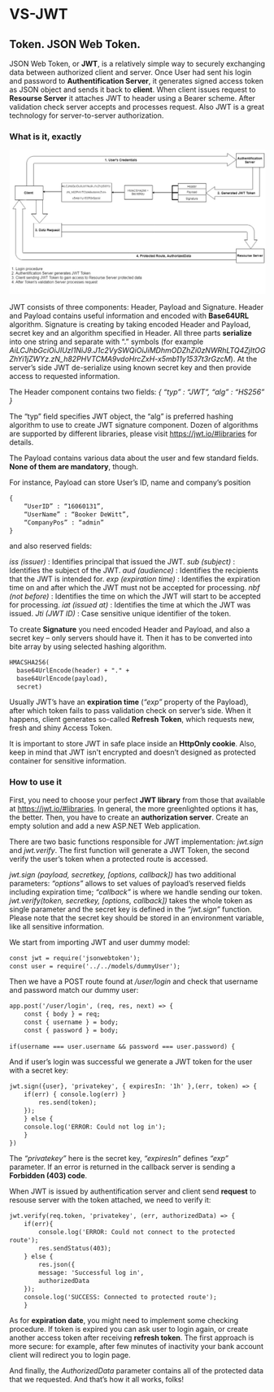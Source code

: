 # VS-JWT
## Token. JSON Web Token.

JSON Web Token, or **JWT**, is a relatively simple way to securely exchanging data between authorized client  and server. Once User had sent his login and password to **Authentification Server**, it generates signed access token as JSON object and sends it back to **client**. When client issues request to **Resourse Server** it attaches JWT to header using a Bearer scheme. After validation check server accepts and processes request. Also JWT is a great technology for server-to-server authorization.

### What is it, exactly

![alt text](https://raw.githubusercontent.com/vonsavoyen/VS-JWT/master/JWT%20Diagram.jpg)

JWT consists of three components: Header, Payload and Signature. Header and Payload contains useful information and encoded with **Base64URL** algorithm. Signature is creating by taking encoded Header and Payload, secret key and an algorithm specified in Header. All three parts **serialize** into one string and separate with “.” symbols (for example *AiLCJhbGciOiJIUzI1NiJ9.J1c2VySWQiOiJiMDhmODZhZi0zNWRhLTQ4ZjItOGZhYi1jZWYz.zN_h82PHVTCMA9vdoHrcZxH-x5mb11y1537t3rGzcM*). At the server’s side JWT de-serialize using known secret key and then provide access to requested information.

The Header component contains two fields:
*{
	“typ” : “JWT”,
	“alg” : “HS256”
}*

The “typ” field specifies JWT object, the “alg” is preferred hashing algorithm to use to create JWT signature component. Dozen of algorithms are supported by different libraries, please visit https://jwt.io/#libraries for details.

The Payload contains various data about the user and few standard fields. **None of them are mandatory**, though.

For instance, Payload can store User’s ID, name and company’s position
```
{
	“UserID” : “16060131”,
	“UserName” : “Booker DeWitt”,
	“CompanyPos” : “admin”
}
```
and also reserved fields:

*iss (issuer)* : Identifies principal that issued the JWT.
*sub (subject)* : Identifies the subject of the JWT.
*aud (audience)* : Identifies the recipients that the JWT is intended for.
*exp (expiration time)* : Identifies the expiration time on and after which the JWT must not be accepted for processing.
*nbf (not before)* : Identifies the time on which the JWT will start to be accepted for processing.
*iat (issued at)* : Identifies the time at which the JWT was issued.
*Jti (JWT ID)* : Case sensitive unique identifier of the token.

To create **Signature** you need encoded Header and Payload, and also a secret key – only servers should have it. Then it has to be converted into bite array by using selected hashing algorithm.
```
HMACSHA256(
  base64UrlEncode(header) + "." +
  base64UrlEncode(payload),
  secret)
```
Usually JWT’s have an **expiration time** (*“exp”* property of the Payload), after which token fails to pass validation check on server’s side. When it happens, client generates so-called **Refresh Token**, which requests new, fresh and shiny Access Token.

It is important to store JWT in safe place inside an **HttpOnly cookie**. Also, keep in mind that JWT isn't encrypted and doesn’t designed as protected container for sensitive information.

### How to use it

First, you need to choose your perfect **JWT library** from those that available at https://jwt.io/#libraries. In general, the more greenlighted options it has, the better. Then, you have to create an **authorization server**. Create an empty solution and add a new ASP.NET Web application.

There are two basic functions responsible for JWT implementation: *jwt.sign* and *jwt.verify*. The first function will generate a JWT Token, the second verify the user’s token when a protected route is accessed.

*jwt.sign (payload, secretkey, [options, callback])* has two additional parameters: *“options”* allows to set values of payload’s reserved fields including expiration time; *“callback”* is where we handle sending our token. *jwt.verify(token, secretkey, [options, callback])* takes the whole token as single parameter and the secret key is defined in the *“jwt.sign”* function. Please note that the secret key should be stored in an environment variable, like all sensitive information.

We start from importing JWT and user dummy model:
```
const jwt = require('jsonwebtoken');
const user = require('../../models/dummyUser');
```
Then we have a POST route found at */user/login* and check that username and password match our dummy user:
```
app.post('/user/login', (req, res, next) => {
	const { body } = req;
	const { username } = body;
	const { password } = body;

if(username === user.username && password === user.password) {
```
And if user’s login was successful we generate a JWT token for the user with a secret key:
```
jwt.sign({user}, 'privatekey', { expiresIn: '1h' },(err, token) => {
	if(err) { console.log(err) }
		res.send(token);
	});
	} else {
	console.log('ERROR: Could not log in');
	}
})
```
The *“privatekey”* here is the secret key, *“expiresIn”* defines *“exp”* parameter. If an error is returned in the callback server is sending a **Forbidden (403) code**.

When JWT is issued by authentification server and client send **request** to resouse server with the token attached, we need to verify it:
```
jwt.verify(req.token, 'privatekey', (err, authorizedData) => {
	if(err){
		console.log('ERROR: Could not connect to the protected route');
		res.sendStatus(403);
	} else {
		res.json({
		message: 'Successful log in',
		authorizedData
	}); 
	console.log('SUCCESS: Connected to protected route');
	}
```
As for **expiration date**, you might need to implement some checking procedure. If token is expired you can ask user to login again, or create another access token after receiving **refresh token**. The first approach is more secure: for example, after few minutes of inactivity your bank account client will redirect you to login page.

And finally, the *AuthorizedData* parameter contains all of the protected data that we requested. And that’s how it all works, folks!
